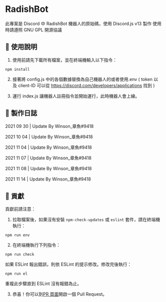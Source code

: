 # RadishBot

此專案是 Discord 中 RadishBot 機器人的原始碼，使用 Discord.js v13 製作
使用時請遵照 GNU GPL 開源協議

## 🔮 使用說明

1. 使用前請先下載所有檔案，並在終端機輸入以下指令：

```
npm install
```

2. 接著將 config.js 中的各個數據替換為自己機器人的或者使用.env
   ( token 以及 client-ID 可以從 https://discord.com/developers/applications 找到 )

3. 運行 index.js 讓機器人註冊指令並開始運行，此時機器人會上線。

## 📌 製作日誌

2021 09 30 | Update By Winson\_章魚#9418

2021 10 04 | Update By Winson\_章魚#9418

2021 11 04 | Update By Winson\_章魚#9418

2021 11 07 | Update By Winson\_章魚#9418

2021 11 08 | Update By Winson\_章魚#9418

2021 11 14 | Update By Winson\_章魚#9418

## 🍴 貢獻

貢獻前請注意：

1. 拉取檔案後，如果沒有安裝 `npm-check-updates` 或 `eslint` 套件，請在終端機執行：

```
npm run env
```

2. 在終端機執行下列指令：

```
npm run check
```

如果 ESLint 報出錯誤，則依 ESLint 的提示修改。修改完後執行：

```
npm run el
```

重複此步驟直到 ESLint 沒有報錯為止。

3. 恭喜！你可以到[PR 頁面](https://github.com/WinsonOTP/RadishBot/pulls)開啟一個 Pull Request。
